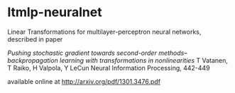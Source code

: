 ltmlp-neuralnet
===============

Linear Transformations for multilayer-perceptron neural networks, described in paper

*Pushing stochastic gradient towards second-order methods–backpropagation learning with transformations in nonlinearities*
T Vatanen, T Raiko, H Valpola, Y LeCun
Neural Information Processing, 442-449

available online at 
http://arxiv.org/pdf/1301.3476.pdf
